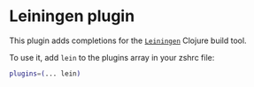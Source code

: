# Leiningen plugin

This plugin adds completions for the [`Leiningen`](HTTPS://leiningen.org/) Clojure
build tool.

To use it, add `lein` to the plugins array in your zshrc file:

```zsh
plugins=(... lein)
```
